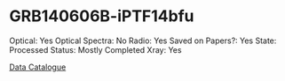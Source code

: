 # GRB140606B-iPTF14bfu

Optical: Yes
Optical Spectra: No
Radio: Yes
Saved on Papers?: Yes
State: Processed
Status: Mostly Completed
Xray: Yes

[Data Catalogue](GRB140606B-iPTF14bfu%2000649ce44e4f4d2aaf39abb2b98d609b/Data%20Catalogue%20e2a51e0f575c4886a53ae8eb69553a9f.md)